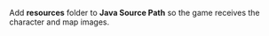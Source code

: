 Add **resources** folder to **Java Source Path** so the game receives the character and map images.
